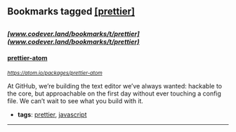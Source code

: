 ## Bookmarks tagged [[prettier]](https://www.codever.land/search?q=[prettier])

_<sup><sup>[www.codever.land/bookmarks/t/prettier](www.codever.land/bookmarks/t/prettier)</sup></sup>_
---
#### [prettier-atom](https://atom.io/packages/prettier-atom)
_<sup>https://atom.io/packages/prettier-atom</sup>_

At GitHub, we’re building the text editor we’ve always wanted: hackable to the core, but approachable on the first day without ever touching a config file. We can’t wait to see what you build with it.
* **tags**: [prettier](../tagged/prettier.md), [javascript](../tagged/javascript.md)
---
